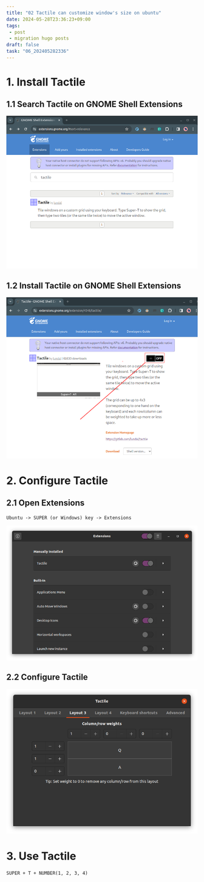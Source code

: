 ```yaml
---
title: "02 Tactile can customize window's size on ubuntu"
date: 2024-05-28T23:36:23+09:00
tags:
 - post
 - migration hugo posts
draft: false
task: "06_202405282336"
---
```


# 1. Install Tactile

## 1.1 Search Tactile on GNOME Shell Extensions
![02_01](02_01.png)

## 1.2 Install Tactile on GNOME Shell Extensions
![02_02](02_02.png)

# 2. Configure Tactile

## 2.1 Open Extensions
```
Ubuntu -> SUPER (or Windows) key -> Extensions  
```
![02_03](02_03.png)

## 2.2 Configure Tactile
![02_04](02_04.png)

# 3. Use Tactile
```
SUPER + T + NUMBER(1, 2, 3, 4) 
```


